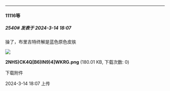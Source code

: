 ﻿
*****

####  11116等  
##### 2540#       发表于 2024-3-14 18:07

操了，布里吉特终解是蓝色原色皮肤

<img src="https://img.saraba1st.com/forum/202403/14/180759ekvk7k07gja47gy7.png" referrerpolicy="no-referrer">

<strong>2NHS)CK4Q[B6)IN9)4]WKRG.png</strong> (180.01 KB, 下载次数: 0)

下载附件

2024-3-14 18:07 上传


